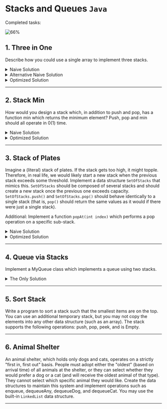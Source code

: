 # Stacks and Queues `Java`

Completed tasks:

![66%](https://progress-bar.dev/66)

## 1. Three in One

Describe how you could use a single array to implement three stacks.

<details>
<summary>Naive Solution </summary>

#### Assumptions

- Stacks with fixed size

#### Complexity

- Time Complexity:
    - Insert: `O(1)`
    - Delete: `O(1)`
    - Peek: `O(1)`
- Space Complexity: `O(1)`

#### Implementation

   ```java
public class NaiveThreeInOne<T> implements ThreeInOneStack<T> {

    private final T[] arr;
    private final StackPointer first = new StackPointer();
    private final StackPointer second = new StackPointer();
    private final StackPointer third = new StackPointer();
    private final int capacity;
    private int size = 0;

    public NaiveThreeInOne(Class<T> clazz, int size) {
        arr = (T[]) Array.newInstance(clazz, size);
        this.capacity = size;
    }

    public int getFirstSize() {
        return first.getSize();
    }

    public int getSecondSize() {
        return second.getSize();
    }

    public int getThirdSize() {
        return third.getSize();
    }

    @Override
    public T pushFirst(T item) {
        if (size + 1 > capacity) {
            throw new IllegalStateException("Exceed max size");
        }
        if (!first.isInitiated()) {
            first.init(0);
        }

        size++;

        if (first.end < capacity || second.end == -1) {
            return addItem(item, first);
        } else {
            throw new IllegalStateException("Exceed max size");
        }
    }

    @Override
    public T popFirst() {
        return pop(first);
    }

    @Override
    public T peekFirst() {
        return peek(first);
    }

    @Override
    public T pushSecond(T item) {
        if (size + 1 > capacity) {
            throw new IllegalStateException("Exceed max size");
        }
        if (!second.isInitiated()) {
            second.init(Math.max(first.end, (capacity / 3)));
        }
        size++;
        if (second.end < third.end || third.end == -1) {
            return addItem(item, second);
        } else {
            throw new IllegalStateException("Exceed max size");
        }
    }

    @Override
    public T popSecond() {
        return pop(second);
    }

    @Override
    public T peekSecond() {
        return peek(second);
    }

    @Override
    public T pushThird(T item) {
        if (size + 1 > capacity) {
            throw new IllegalStateException("Exceed max size");
        }
        if (!third.isInitiated()) {
            third.init(Math.max(second.end, (capacity / 3) * 2));
        }
        size++;
        if (third.end < capacity) {
            return addItem(item, third);
        } else {
            throw new IllegalStateException("Exceed max size");
        }
    }

    @Override
    public T popThird() {
        return pop(third);
    }

    @Override
    public T peekThird() {
        return peek(third);
    }

    private T peek(StackPointer sp) {
        if (sp.end < 0) {
            throw new IllegalStateException("Stack is empty");
        }
        int index = sp.end;
        return this.arr[index - 1];
    }

    private T pop(StackPointer sp) {
        if (sp.end < 0) {
            throw new IllegalStateException("Stack is empty");
        }
        size--;
        return this.arr[--sp.end];
    }

    private T addItem(T item, StackPointer sp) {
        this.arr[sp.end] = item;
        ++sp.end;
        return this.arr[sp.end - 1];
    }
}
   ```

</details>

<details>
<summary>Alternative Naive Solution</summary>

#### Assumptions

- Stacks with fixed size

#### Complexity

- Time Complexity:
    - Insert: `O(1)`
    - Delete: `O(1)`
    - Peek: `O(1)`
- Space Complexity: `O(1)`

#### Implementation

   ```java
public class FixedMultiStack {
    private final int numberOfStacks = 3;
    private final int stackCapacity;
    private final int[] values;
    private final int[] sizes;

    public FixedMultiStack(int stackSize) {
        stackCapacity = stackSize;
        values = new int[stackSize * numberOfStacks];
        sizes = new int[numberOfStacks];
    }

    public void push(int stackNum, int value) throws IllegalStateException {
        if (isFull(stackNum)) {
            throw new IllegalStateException("Exceed max size");
        }

        sizes[stackNum]++;
        values[indexOfTop(stackNum)] = value;
    }

    public int pop(int stackNum) {
        if (isEmpty(stackNum)) {
            throw new EmptyStackException();
        }

        int topIndex = indexOfTop(stackNum);
        int value = values[topIndex];
        values[topIndex] = 0;
        sizes[stackNum]--; // Shrink
        return value;
    }

    public int peek(int stackNum) {
        if (isEmpty(stackNum)) {
            throw new EmptyStackException();
        }
        return values[indexOfTop(stackNum)];
    }

    public boolean isEmpty(int stackNum) {
        return sizes[stackNum] == 0;
    }

    public boolean isFull(int stackNum) {
        return sizes[stackNum] == stackCapacity;
    }

    private int indexOfTop(int stackNum) {
        int offset = stackNum * stackCapacity;
        int size = sizes[stackNum];
        return offset + size - 1;
    }
}
   ```

</details>

<details>
<summary>Optimized Solution</summary>

#### Complexity

- Time Complexity:
    - Insert: `O(N)` - in case of shift
    - Delete: `O(1)`
    - Peek: `O(1)`
- Space Complexity: `O(1)`

#### Implementation

   ```java
public class MultiStack {
    private final int[] values;
    private final StackInfo[] info;

    public MultiStack(int numberOfStacks, int defaultSize) {
        info = new StackInfo[numberOfStacks];
        for (int i = 0; i < numberOfStacks; ++i) {
            info[i] = new StackInfo(defaultSize * i, defaultSize);
        }
        values = new int[numberOfStacks * defaultSize];
    }

    public void push(int stackNum, int value) {
        if (allStacksAreFull()) {
            throw new IllegalStateException("Exceed max size");
        }

        StackInfo stack = info[stackNum];
        if (stack.isFull()) {
            expand(stackNum);
        }

        ++stack.size;
        values[stack.lastElementIndex()] = value;
    }

    public int pop(int stackNum) {
        StackInfo stack = info[stackNum];
        if (stack.isEmpty()) {
            throw new EmptyStackException();
        }

        int value = values[stack.lastElementIndex()];
        values[stack.lastElementIndex()] = 0;
        --stack.size;
        return value;
    }

    public int peek(int stackNum) {
        StackInfo stack = info[stackNum];
        return values[stack.lastElementIndex()];
    }

    private boolean allStacksAreFull() {
        return numberOfElements() == values.length;
    }

    private int numberOfElements() {
        int size = 0;
        for (StackInfo sd : info) {
            size += sd.size;
        }
        return size;
    }

    private int nextIndex(int index) {
        return adjustIndex(index + 1);
    }

    private int previousIndex(int index) {
        return adjustIndex(index - 1);
    }

    private void expand(int stackNum) {
        shift((stackNum + 1) % info.length);
        ++info[stackNum].capacity;
    }

    private void shift(int stackNum) {
        StackInfo stack = info[stackNum];
        if (stack.size >= stack.capacity) {
            int nextStack = (stackNum + 1) % info.length;
            shift(nextStack);
            ++stack.capacity;
        }

        int index = stack.lastCapacity();
        while (stack.isWithinStackCapacity(index)) {
            values[index] = values[previousIndex(index)];
            index = previousIndex(index);
        }

        values[stack.start] = 0;
        stack.start = nextIndex(stack.start);
        --stack.capacity;
    }

    private int adjustIndex(int index) {
        int max = values.length;
        return ((index % max) + max) % max;
    }

    private class StackInfo {
        public int start, size, capacity;

        public StackInfo(int start, int capacity) {
            this.start = start;
            this.capacity = capacity;
        }

        public boolean isWithinStackCapacity(int index) {
            if (index < 0 || index >= values.length) {
                return false;
            }
            int contiguousIndex = index < start ? index + values.length : index;
            int end = start + capacity;
            return start <= contiguousIndex && contiguousIndex < end;
        }

        public int lastCapacity() {
            return adjustIndex(start + capacity - 1);
        }

        public int lastElementIndex() {
            return adjustIndex(start + size - 1);
        }

        public boolean isFull() {
            return size == capacity;
        }

        public boolean isEmpty() {
            return size == 0;
        }
    }
}
   ```

</details>

<hr/>

## 2. Stack Min

How would you design a stack which, in addition to push and pop, has a function min which returns the minimum element?
Push, pop and min should all operate in 0(1) time.

<details>
<summary>Naive Solution</summary>

#### Complexity

- Time Complexity: `O(1)`

- Space Complexity: `O(N)`

#### Implementation

   ```java
public class StackMin extends Stack<StackMin.NodeWithMin> {

    public void push(int value) {

        super.push(new NodeWithMin(value, Math.min(value, min())));

    }

    public int popValue() {
        return super.pop().value;
    }

    public int min() {
        if (isEmpty()) {
            return Integer.MAX_VALUE;
        } else {
            return peek().min;
        }
    }

    public static class NodeWithMin {
        public int value;
        public int min;

        public NodeWithMin(int value, int min) {
            this.value = value;
            this.min = min;
        }
    }

}
   ```

</details>

<details>
<summary>Optimized Solution</summary>

This method is better because it stores smaller number of min elements.

#### Complexity

- Time Complexity: `O(1)`

- Space Complexity: `O(N)`

#### Implementation

   ```java
public class StackMin extends Stack<Integer> {

    private final Stack<Integer> min = new Stack<>();

    public void push(int value) {
        super.push(value);
        if (value <= min()) {
            min.push(value);
        }
    }

    @Override
    public synchronized Integer pop() {
        int value = super.pop();
        if (value == min()) {
            min.pop();
        }
        return value;
    }

    public int min() {
        if (min.isEmpty()) {
            return Integer.MAX_VALUE;
        } else {
            return min.peek();
        }
    }
}
   ```

</details>

<hr/>

## 3. Stack of Plates

Imagine a (literal) stack of plates. If the stack gets too high, it might topple. Therefore, in real life, we would
likely start a new stack when the previous stack exceeds some threshold. Implement a data structure `SetOfStacks` that
mimics this. `SetOfStacks` should be composed of several stacks and should create a new stack once the previous one
exceeds capacity. `SetOfStacks.push()` and `SetOfStacks.pop()`
should behave identically to a single stack (that is, `pop()` should return the same values as it would if there were
just a single stack).

Additional: Implement a function `popAt(int index)` which performs a pop operation on a specific sub-stack.

<details>
<summary>Naive Solution</summary>

#### Assumptions

No need to implement `popAt` method

#### Complexity

- Time Complexity: `O(1)`

- Space Complexity: `O(N)`

#### Implementation

   ```java
public class SetOfStack {

    private final int capacity;
    private final Stack<Stack<Integer>> stacks = new Stack<>();

    public SetOfStack(int capacity) {
        this.capacity = capacity;
    }

    public void push(int value) {
        if (stacks.empty() || stacks.peek().size() < capacity) {
            stacks.push(new Stack<>());
        }
        stacks.peek().push(value);
    }

    public int pop() {
        if (stacks.empty()) {
            throw new EmptyStackException();
        }
        if (stacks.peek().empty()) {
            stacks.pop();
        }
        if (stacks.empty()) {
            throw new EmptyStackException();
        }
        return stacks.peek().pop();
    }
}

   ```

</details>

<details>
<summary>Optimized Solution</summary>

#### Complexity

- Time Complexity: `O(1)`; `popAt`: `O(N)`

- Space Complexity: `O(N)`

#### Implementation

   ```java
public class SetOfStack {

    private final ArrayList<Stack> stacks = new ArrayList<>();
    private final int capacity;

    public SetOfStack(int capacity) {
        this.capacity = capacity;
    }

    public Stack getLastStack() {
        if (stacks.size() == 0) {
            return null;
        }
        return stacks.get(stacks.size() - 1);
    }

    public void push(int v) {
        Stack last = getLastStack();
        if (last != null && !last.isFull()) {
            last.push(v);
        } else {
            Stack stack = new Stack(capacity);
            stack.push(v);
            stacks.add(stack);
        }
    }

    public int pop() {
        Stack last = getLastStack();
        if (last == null) {
            throw new EmptyStackException();
        }
        int v = last.pop();
        if (last.size == 0) {
            stacks.remove(stacks.size() - 1);
        }
        return v;
    }

    public int popAt(int index) {
        return leftShift(index, true);
    }

    public int leftShift(int index, boolean removeTop) {
        Stack stack = stacks.get(index);
        int removedItem;
        if (removeTop) removedItem = stack.pop();
        else removedItem = stack.removeBottom();
        if (stack.isEmpty()) {
            stacks.remove(index);
        } else if (stacks.size() > index + 1) {
            int v = leftShift(index + 1, false);
            stack.push(v);
        }
        return removedItem;
    }

    public boolean isEmpty() {
        Stack last = getLastStack();
        return last == null || last.isEmpty();
    }
}
   ```

</details>

<hr/>

## 4. Queue via Stacks

Implement a MyQueue class which implements a queue using two stacks.

<details>
<summary>The Only Solution</summary>

#### Complexity

- Time Complexity: `O(1)`

- Space Complexity: `O(N)`

#### Implementation

   ```java
public class MyQueue {

    private final Stack<Integer> oldest = new Stack<>();
    private final Stack<Integer> newest = new Stack<>();

    public void push(int value) {
        newest.push(value);
    }

    public int size() {
        return newest.size() + oldest.size();
    }

    public void add(int value) {
        newest.push(value);
    }

    private void shiftStacks() {
        if (oldest.empty()) {
            while (!newest.empty()) {
                oldest.push(newest.pop());
            }
        }
    }

    public int pop() {
        shiftStacks();
        return oldest.pop();
    }

    public int peek() {
        shiftStacks();
        return oldest.peek();
    }
}
   ```

</details>

<hr/>

## 5. Sort Stack

Write a program to sort a stack such that the smallest items are on the top. You can use an additional temporary stack,
but you may not copy the elements into any other data structure (such as an array). The stack supports the following
operations: push, pop, peek, and is Empty.

<hr/>

## 6. Animal Shelter

An animal shelter, which holds only dogs and cats, operates on a strictly "first in, first out" basis. People must adopt
either the
"oldest" (based on arrival time) of all animals at the shelter, or they can select whether they would prefer a dog or a
cat (and will receive the oldest animal of that type). They cannot select which specific animal they would like. Create
the data structures to maintain this system and implement operations such as enqueue, dequeueAny, dequeueDog, and
dequeueCat. You may use the built-in `LinkedList` data structure.

<hr/>
